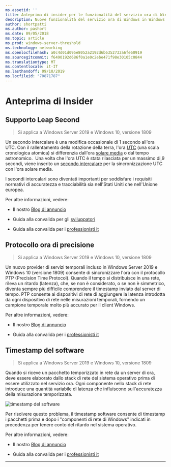 ```yaml
---
ms.assetid: ''
title: Anteprima di insider per le funzionalità del servizio ora di Windows in Windows Server 2019
description: Nuove funzionalità del servizio ora di Windows in Windows Server 2019
author: shortpatti
ms.author: pashort
ms.date: 09/05/2018
ms.topic: article
ms.prod: windows-server-threshold
ms.technology: networking
ms.openlocfilehash: a0c4d01d095e8052a2192d6b6352732a6fe60919
ms.sourcegitcommit: f6490192d686f0a1e0c2ebe471f98e30105c0844
ms.translationtype: MT
ms.contentlocale: it-IT
ms.lasthandoff: 09/10/2019
ms.locfileid: "70871787"
---
```

# <a name="insider-preview"></a>Anteprima di Insider 


## <a name="leap-second-support"></a>Supporto Leap Second


>Si applica a Windows Server 2019 e Windows 10, versione 1809

Un secondo intercalare è una modifica occasionale di 1 secondo all'ora UTC. Con il rallentamento della rotazione della terra, l'ora [UTC](https://en.wikipedia.org/wiki/Coordinated_Universal_Time) (una scala cronologica atomica) si differenzia dall'ora [solare media](https://en.wikipedia.org/wiki/Solar_time#Mean_solar_time) o dal tempo astronomico.  Una volta che l'ora UTC è stata rilasciata per un massimo di,9 secondi, viene inserito un [secondo intercalare](https://en.wikipedia.org/wiki/Leap_second) per la sincronizzazione UTC con l'ora solare media.

I secondi intercalari sono diventati importanti per soddisfare i requisiti normativi di accuratezza e tracciabilità sia nell'Stati Uniti che nell'Unione europea.

Per altre informazioni, vedere:

-  Il nostro [Blog di annuncio](https://blogs.technet.microsoft.com/networking/2018/07/18/top10-ws2019-hatime/)

-  Guida alla convalida per gli [sviluppatori](https://aka.ms/Dev-LeapSecond)

-  Guida alla convalida per i [professionisti it](https://aka.ms/ITPro-LeapSecond)


## <a name="precision-time-protocol"></a>Protocollo ora di precisione

>Si applica a Windows Server 2019 e Windows 10, versione 1809

Un nuovo provider di servizi temporali incluso in Windows Server 2019 e Windows 10 (versione 1809) consente di sincronizzare l'ora con il protocollo PTP (Precision Time Protocol). Quando il tempo si distribuisce in una rete, rileva un ritardo (latenza), che, se non è considerato, o se non è simmetrico, diventa sempre più difficile comprendere il timestamp inviato dal server di tempo. PTP consente ai dispositivi di rete di aggiungere la latenza introdotta da ogni dispositivo di rete nelle misurazioni temporali, fornendo un campione temporale molto più accurato per il client Windows.

Per altre informazioni, vedere:

-  Il nostro [Blog di annuncio](https://blogs.technet.microsoft.com/networking/2018/07/18/top10-ws2019-hatime/)

-  Guida alla convalida per i [professionisti it](https://aka.ms/PTPValidation)


## <a name="software-timestamping"></a>Timestamp del software

>Si applica a Windows Server 2019 e Windows 10, versione 1809

Quando si riceve un pacchetto temporizzato in rete da un server di ora, deve essere elaborato dallo stack di rete del sistema operativo prima di essere utilizzato nel servizio ora. Ogni componente nello stack di rete introduce una quantità variabile di latenza che influiscono sull'accuratezza della misurazione temporizzata.

![timestamp del software](../media/Windows-Time-Service/software-timestamping.png)

Per risolvere questo problema, il timestamp software consente di timestamp i pacchetti prima e dopo i "componenti di rete di Windows" indicati in precedenza per tenere conto del ritardo nel sistema operativo.

Per altre informazioni, vedere:

-  Il nostro [Blog di annuncio](https://blogs.technet.microsoft.com/networking/2018/07/18/top10-ws2019-hatime/)

-  Guida alla convalida per i [professionisti it](https://github.com/Microsoft/SDN/blob/master/FeatureGuide/Validation%20Guide%20-%20RS5%20-%20Software%20Timestamping.docx)



---